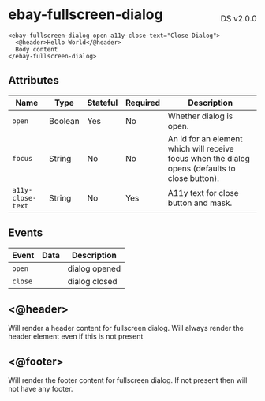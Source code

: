 <h1 style='display: flex; justify-content: space-between; align-items: center;'>
    <span>
        ebay-fullscreen-dialog
    </span>
    <span style='font-weight: normal; font-size: medium; margin-bottom: -15px;'>
        DS v2.0.0
    </span>
</h1>

```marko
<ebay-fullscreen-dialog open a11y-close-text="Close Dialog">
  <@header>Hello World</@header>
  Body content
</ebay-fullscreen-dialog>
```

## Attributes

Name | Type | Stateful | Required | Description
--- | --- | --- | --- | ---
`open` | Boolean | Yes | No | Whether dialog is open.
`focus` | String | No | No | An id for an element which will receive focus when the dialog opens (defaults to close button).
`a11y-close-text` | String | No | Yes | A11y text for close button and mask.

## Events

Event | Data | Description
--- | --- | ---
`open` |  | dialog opened
`close` |  | dialog closed

## <@header>

Will render a header content for fullscreen dialog. Will always render the header element even if this is not present

## <@footer>

Will render the footer content for fullscreen dialog. If not present then will not have any footer.
